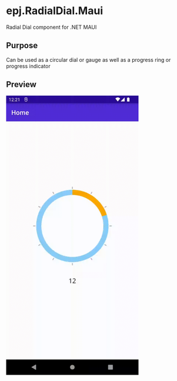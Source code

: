 # epj.RadialDial.Maui

Radial Dial component for .NET MAUI

## Purpose

Can be used as a circular dial or gauge as well as a progress ring or progress indicator

## Preview

<img src="radialdial_sample.gif" width="360">

